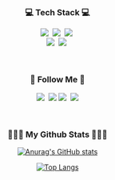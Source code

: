 <h3 align="center"> 💻 Tech Stack 💻</h3>
<p align="center">
  <img src="https://img.shields.io/badge/Python-FFD500?style=flat-square&logo=Python&logoColor=white"/></a>&nbsp 
  <img src="https://img.shields.io/badge/PyTorch-EE4C2C?style=flat-square&logo=PyTorch&logoColor=white"/></a>&nbsp 
  <img src="https://img.shields.io/badge/C++-00599C?style=flat-square&logo=cplusplus&logoColor=white"/></a>&nbsp 
  <br>
  <img src="https://img.shields.io/badge/Mysql-4479A1?style=flat-square&logo=MySql&logoColor=white"/></a>&nbsp 
  <img src="https://img.shields.io/badge/Docker-2496ED?style=flat-square&logo=Docker&logoColor=white"/></a>&nbsp 
</p>

<br>
<h3 align="center">🌈 Follow Me 🌈</h3>
<p align="center">
  <a href="https://velog.io/@hwangbo98"><img src="https://img.shields.io/badge/Tech%20Blog-20C997?style=flat-square&logo=Velog&logoColor=white&link=https://velog.io/@hwangbo98"/></a>&nbsp
  <a href="https://www.notion.so/hwangbo1998/ae6d55aff71b44289c86b3703b26bc28" target="_blank"><img src="https://img.shields.io/badge/Notion-000000?style=flat-square&logo=Notion&logoColor=white"/></a>
  <a href="https://www.instagram.com/hwangbo98/"><img src="https://img.shields.io/badge/Instagram-E4405F?style=flat-square&logo=Instagram&logoColor=white&link=https://www.instagram.com/hwangbo98/"/></a>&nbsp
  <a href="mailto:hwangbo19980@gmail.com"><img src="https://img.shields.io/badge/Gmail-d14836?style=flat-square&logo=Gmail&logoColor=white&link=hwangbo1998@gmail.com"/></a>
</p>
<br>

<h3 align="center"> 🧑🏻‍💻 My Github Stats 🧑🏻‍💻 </h3>
<div align="center">

[![Anurag's GitHub stats](https://github-readme-stats.vercel.app/api?username=hwangbo98&hide_title=true&show_icons=true&include_all_commits=true&disable_animations=true&theme=nightowl)](https://github.com/anuraghazra/github-readme-stats)

[![Top Langs](https://github-readme-stats.vercel.app/api/top-langs/?username=hwangbo98&layout=compact)](https://github.com/anuraghazra/github-readme-stats)


</div>



